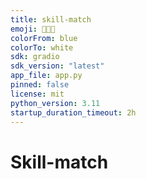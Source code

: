 ```yaml
---
title: skill-match
emoji: 👨🏼‍💻
colorFrom: blue
colorTo: white
sdk: gradio
sdk_version: "latest"
app_file: app.py
pinned: false
license: mit
python_version: 3.11
startup_duration_timeout: 2h
---
```


# Skill-match

